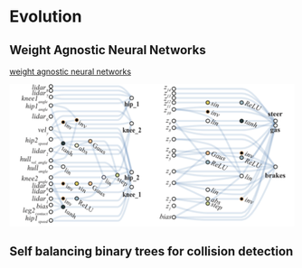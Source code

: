 # Evolution

## Weight Agnostic Neural Networks

[weight agnostic neural networks](https://weightagnostic.github.io/)

![](img1.png)

## Self balancing binary trees for collision detection
